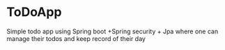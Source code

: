 # ToDoApp
Simple todo app using Spring boot +Spring security + Jpa 
where one can manage their todos and keep record of their day 
